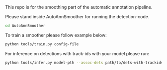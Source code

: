 This repo is for the smoothing part of the automatic annotation pipeline. <br>

Please stand inside AutoAnnSmoother for running the detection-code. <br>

``` bash
cd AutoAnnSmoother
```

To train a smoother please follow example below: <br>

``` bash
python tools/train.py config-file
```

For inference on detections with track-ids with your model please run: <br>

``` bash
python tools/infer.py model-pth --assoc-dets path/to/dets-with-trackids --out-dir path/to/outdir
```

